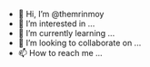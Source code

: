 - 👋 Hi, I’m @themrinmoy
- 👀 I’m interested in ...
- 🌱 I’m currently learning ...
- 💞️ I’m looking to collaborate on ...
- 📫 How to reach me ...

<!---
themrinmoy/themrinmoy is a ✨ special ✨ repository because its `README.md` (this file) appears on your GitHub profile.
You can click the Preview link to take a look at your changes.
--->
